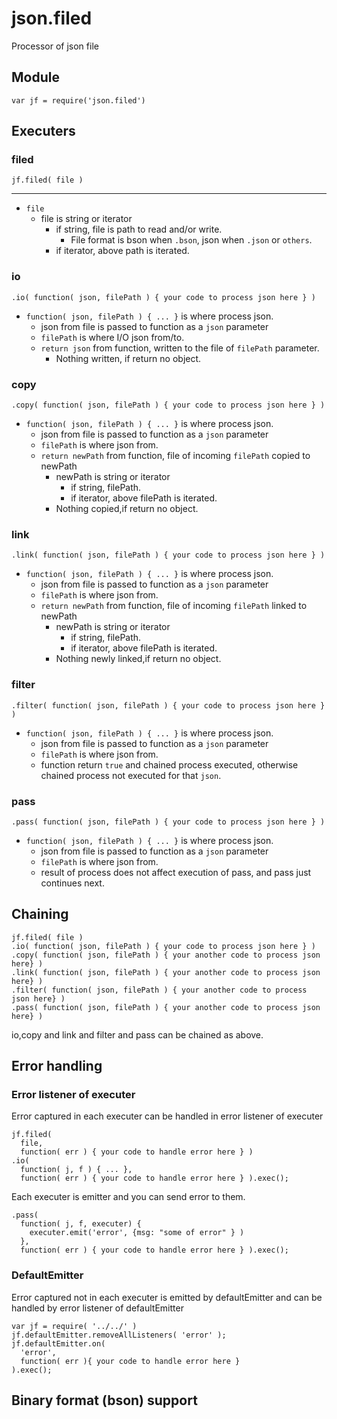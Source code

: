 # json.filed
Processor of json file

## Module
    var jf = require('json.filed')

## Executers
### filed
````
jf.filed( file )
````
----

+ `file`
    + file is string or iterator
        + if string, file is path to read and/or write.
            + File format is bson when `.bson`, json when `.json` or `others`.
        + if iterator, above path is iterated.

### io
````
.io( function( json, filePath ) { your code to process json here } )
````

+ `function( json, filePath ) { ... }` is where process json.
    + json from file is passed to function as a `json` parameter
    + `filePath` is where I/O json from/to.
    + `return json` from function, written to the file of `filePath` parameter.
        + Nothing written, if return no object.

### copy
````
.copy( function( json, filePath ) { your code to process json here } )
````

+ `function( json, filePath ) { ... }` is where process json.
    + json from file is passed to function as a `json` parameter
    + `filePath` is where json from.
    + `return newPath` from function, file of incoming `filePath` copied to newPath
        + newPath is string or iterator
            + if string, filePath.
            + if iterator, above filePath is iterated.
        + Nothing copied,if return no object.


### link
````
.link( function( json, filePath ) { your code to process json here } )
````

+ `function( json, filePath ) { ... }` is where process json.
    + json from file is passed to function as a `json` parameter
    + `filePath` is where json from.
    + `return newPath` from function, file of incoming `filePath` linked to newPath
        + newPath is string or iterator
            + if string, filePath.
            + if iterator, above filePath is iterated.
        + Nothing newly linked,if return no object.

### filter
````
.filter( function( json, filePath ) { your code to process json here } )
````

+ `function( json, filePath ) { ... }` is where process json.
    + json from file is passed to function as a `json` parameter
    + `filePath` is where json from.
    + function return `true` and chained process executed, otherwise chained process not executed for that `json`.

### pass
````
.pass( function( json, filePath ) { your code to process json here } )
````

+ `function( json, filePath ) { ... }` is where process json.
    + json from file is passed to function as a `json` parameter
    + `filePath` is where json from.
    + result of process does not affect execution of pass, and pass just continues next.


## Chaining
````
jf.filed( file )
.io( function( json, filePath ) { your code to process json here } )
.copy( function( json, filePath ) { your another code to process json here} )
.link( function( json, filePath ) { your another code to process json here} )
.filter( function( json, filePath ) { your another code to process json here} )
.pass( function( json, filePath ) { your another code to process json here} )
````

io,copy and link and filter and pass can be chained as above.

## Error handling
### Error listener of executer
Error captured in each executer can be handled in error listener of executer
````
jf.filed(
  file,
  function( err ) { your code to handle error here } )
.io(
  function( j, f ) { ... },
  function( err ) { your code to handle error here } ).exec();
````

Each executer is emitter and you can send error to them.
````
.pass(
  function( j, f, executer) {
    executer.emit('error', {msg: "some of error" } )
  },
  function( err ) { your code to handle error here } ).exec();
````

### DefaultEmitter
Error captured not in each executer is emitted by defaultEmitter and can be handled by error listener of defaultEmitter
````
var jf = require( '../../' )
jf.defaultEmitter.removeAllListeners( 'error' );
jf.defaultEmitter.on(
  'error',
  function( err ){ your code to handle error here }
).exec();
````

## Binary format (bson) support
